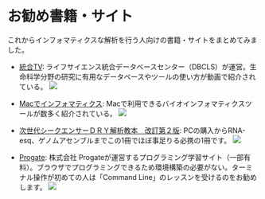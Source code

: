 # お勧め書籍・サイト
これからインフォマティクスな解析を行う人向けの書籍・サイトをまとめてみました。


- [統合TV](http://togotv.dbcls.jp/): ライフサイエンス統合データベースセンター（DBCLS）が運営。生命科学分野の研究に有用なデータベースやツールの使い方が動画で紹介されている。
![](https://github.com/t-tsukimi/Experimental_Medicine2019.12/blob/master/image/togo_tv.png)  

- [Macでインフォマティクス](http://kazumaxneo.hatenablog.com/): Macで利用できるバイオインフォマティクスツールが数多く紹介されている。
![](https://github.com/t-tsukimi/Experimental_Medicine2019.12/blob/master/image/mac_infomatics.png)
- [次世代シークエンサーＤＲＹ解析教本　改訂第２版](https://hon.gakken.jp/book/1415809830): PCの購入からRNA-esq、ゲノムアセンブルまでこの1冊でほぼ事足りる必携の1冊です。
![](https://github.com/t-tsukimi/Experimental_Medicine2019.12/blob/master/image/dry_kaiseki_kyohon.png)
- [Progate](https://prog-8.com/): 株式会社 Progateが運営するプログラミング学習サイト（一部有料）。ブラウザでプログラミングできるため環境構築の必要がない。ターミナル操作が初めての人は「Command Line」のレッスンを受けるのをお勧めします。
![](https://github.com/t-tsukimi/Experimental_Medicine2019.12/blob/master/image/progate.png)